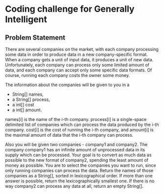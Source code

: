 # Coding challenge for Generally Intelligent

## Problem Statement
    	
There are several companies on the market, with each company processing some data in order to produce data in a new company-specific format. When a company gets a unit of input data, it produces a unit of new data. Unfortunately, each company can process only some limited amount of data, and each company can accept only some specific data formats. Of course, running each company costs the owner some money.

The information about the companies will be given to you in a 
- String[] names, 
- a String[] process, 
- a int[] cost 
- a int[] amount. 

names[i] is the name of the i-th company. process[i] is a single-space delimited list of companies which can process the data produced by the i-th company. cost[i] is the cost of running the i-th company, and amount[i] is the maximal amount of data that the i-th company can process.

Also you will be given two companies - company1 and company2. The company company1 has an infinite amount of unprocessed data in its supply which can be processed. Your goal is to convert as much data as possible to the new format of company2, spending the least amount of money as possible. You are to select the companies you want to run, since only running companies can process the data. Return the names of those companies as a String[], sorted in lexicographical order. If more than one answer is possible, return the lexicographically smallest one. If there is no way company2 can process any data at all, return an empty String[].
